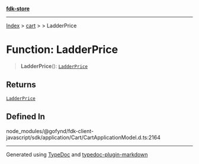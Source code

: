 [**fdk-store**](../../../README.md)
***

[Index](../../../API.md) > [cart](../../README.md) > [<internal>](../README.md) > LadderPrice

# Function: LadderPrice

> **LadderPrice**(): [`LadderPrice`](../type-aliases/type-alias.LadderPrice.md)

## Returns

[`LadderPrice`](../type-aliases/type-alias.LadderPrice.md)

## Defined In

node\_modules/@gofynd/fdk-client-javascript/sdk/application/Cart/CartApplicationModel.d.ts:2164

***
Generated using [TypeDoc](https://typedoc.org/) and [typedoc-plugin-markdown](https://www.npmjs.com/package/typedoc-plugin-markdown)
